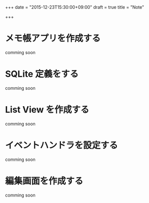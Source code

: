 +++
date = "2015-12-23T15:30:00+09:00"
draft = true
title = "Note"

+++


# メモ帳アプリを作成する

comming soon

# SQLite 定義をする

comming soon

# List View を作成する

comming soon

# イベントハンドラを設定する

comming soon

# 編集画面を作成する

comming soon




